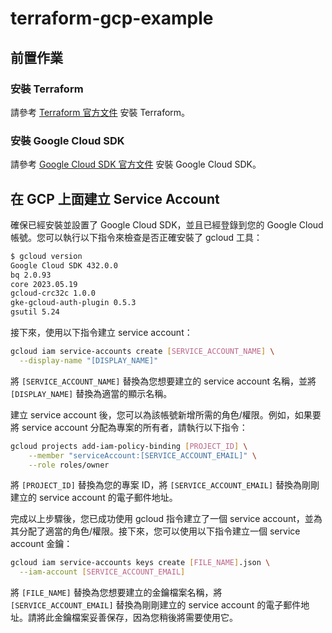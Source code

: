 # terraform-gcp-example

## 前置作業

### 安裝 Terraform

請參考 [Terraform 官方文件](https://learn.hashicorp.com/tutorials/terraform/install-cli) 安裝 Terraform。

### 安裝 Google Cloud SDK

請參考 [Google Cloud SDK 官方文件](https://cloud.google.com/sdk/docs/install) 安裝 Google Cloud SDK。

## 在 GCP 上面建立 Service Account

確保已經安裝並設置了 Google Cloud SDK，並且已經登錄到您的 Google Cloud 帳號。您可以執行以下指令來檢查是否正確安裝了 gcloud 工具：

```bash
$ gcloud version
Google Cloud SDK 432.0.0
bq 2.0.93
core 2023.05.19
gcloud-crc32c 1.0.0
gke-gcloud-auth-plugin 0.5.3
gsutil 5.24
```

接下來，使用以下指令建立 service account：

```bash
gcloud iam service-accounts create [SERVICE_ACCOUNT_NAME] \
  --display-name "[DISPLAY_NAME]"
```

將 `[SERVICE_ACCOUNT_NAME]` 替換為您想要建立的 service account 名稱，並將 `[DISPLAY_NAME]` 替換為適當的顯示名稱。

建立 service account 後，您可以為該帳號新增所需的角色/權限。例如，如果要將 service account 分配為專案的所有者，請執行以下指令：

```bash
gcloud projects add-iam-policy-binding [PROJECT_ID] \
    --member "serviceAccount:[SERVICE_ACCOUNT_EMAIL]" \
    --role roles/owner
```

將 `[PROJECT_ID]` 替換為您的專案 ID，將 `[SERVICE_ACCOUNT_EMAIL]` 替換為剛剛建立的 service account 的電子郵件地址。

完成以上步驟後，您已成功使用 gcloud 指令建立了一個 service account，並為其分配了適當的角色/權限。接下來，您可以使用以下指令建立一個 service account 金鑰：

```bash
gcloud iam service-accounts keys create [FILE_NAME].json \
  --iam-account [SERVICE_ACCOUNT_EMAIL]
```

將 `[FILE_NAME]` 替換為您想要建立的金鑰檔案名稱，將 `[SERVICE_ACCOUNT_EMAIL]` 替換為剛剛建立的 service account 的電子郵件地址。請將此金鑰檔案妥善保存，因為您稍後將需要使用它。
